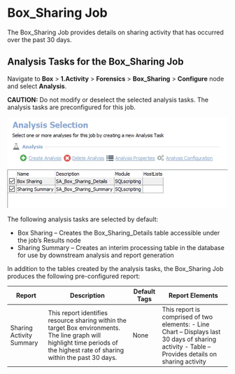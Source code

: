 # Box_Sharing Job

The Box_Sharing Job provides details on sharing activity that has occurred over the past 30 days.

## Analysis Tasks for the Box_Sharing Job

Navigate to **Box** > **1.Activity** > **Forensics** > **Box_Sharing** > **Configure** node and
select **Analysis**.

**CAUTION:** Do not modify or deselect the selected analysis tasks. The analysis tasks are
preconfigured for this job.

![Analysis Tasks for the Box_Sharing Job](../../../../../../../static/img/product_docs/accessanalyzer/solutions/box/activity/forensics/sharinganalysis.webp)

The following analysis tasks are selected by default:

- Box Sharing – Creates the Box_Sharing_Details table accessible under the job’s Results node
- Sharing Summary – Creates an interim processing table in the database for use by downstream
  analysis and report generation

In addition to the tables created by the analysis tasks, the Box_Sharing Job produces the following
pre-configured report:

| Report                   | Description                                                                                                                                                                    | Default Tags | Report Elements                                                                                                                                   |
| ------------------------ | ------------------------------------------------------------------------------------------------------------------------------------------------------------------------------ | ------------ | ------------------------------------------------------------------------------------------------------------------------------------------------- |
| Sharing Activity Summary | This report identifies resource sharing within the target Box environments. The line graph will highlight time periods of the highest rate of sharing within the past 30 days. | None         | This report is comprised of two elements: - Line Chart – Displays last 30 days of sharing activity - Table – Provides details on sharing activity |
